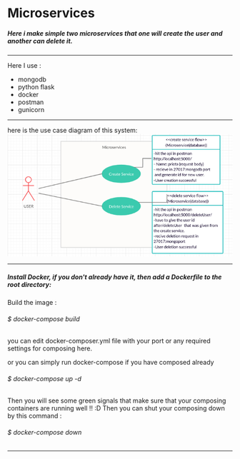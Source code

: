 # Microservices
##### Here i make simple two microservices that one will create the user and another can delete it.
___

Here I use :
* mongodb
* python flask
* docker
* postman
* gunicorn
___

here is the use case diagram of this system: 
 ![UseCaseDiagram](usecasediagram.png)  
___


##### Install Docker, if you don't already have it, then add a Dockerfile to the root directory:
Build the image :
###### $ docker-compose build

you can edit docker-composer.yml file with your port or any required settings for composing here. 

or you can simply run docker-compose if you have composed already
###### $ docker-compose up -d 

Then you will see some green signals that make sure that your composing containers are running well !! :D 
Then you can shut your composing down by this command :
###### $ docker-compose down

___
